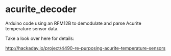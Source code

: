 # acurite_decoder
Arduino code using an RFM12B to demodulate and parse Acurite temperature sensor data.

Take a look over here for details:

  http://hackaday.io/project/4490-re-purposing-acurite-temperature-sensors

